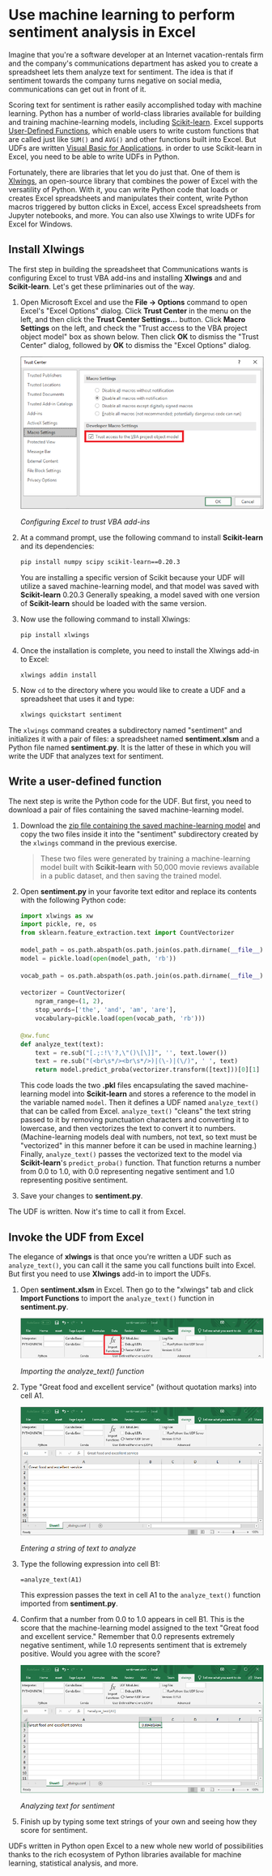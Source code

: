 # Use machine learning to perform sentiment analysis in Excel

Imagine that you're a software developer at an Internet vacation-rentals firm and the company's communications department has asked you to create a spreadsheet lets them analyze text for sentiment. The idea is that if sentiment towards the company turns negative on social media, communications can get out in front of it.

Scoring text for sentiment is rather easily accomplished today with machine learning. Python has a number of world-class libraries available for building and training machine-learning models, including [Scikit-learn](https://scikit-learn.org/stable/index.html). Excel supports [User-Defined Functions](https://support.office.com/en-ie/article/create-custom-functions-in-excel-2f06c10b-3622-40d6-a1b2-b6748ae8231f), which enable users to write custom functions that are called just like `SUM()` and `AVG()` and other functions built into Excel. But UDFs are written [Visual Basic for Applications](https://en.wikipedia.org/wiki/Visual_Basic_for_Applications). in order to use Scikit-learn in Excel, you need to be able to write UDFs in Python.

Fortunately, there are libraries that let you do just that. One of them is [Xlwings](https://www.xlwings.org/), an open-source library that combines the power of Excel with the versatility of Python. With it, you can write Python code that loads or creates Excel spreadsheets and manipulates their content, write Python macros triggered by button clicks in Excel, access Excel spreadsheets from Jupyter notebooks, and more. You can also use Xlwings to write UDFs for Excel for Windows.

## Install Xlwings

The first step in building the spreadsheet that Communications wants is configuring Excel to trust VBA add-ins and installing **Xlwings** and and **Scikit-learn**. Let's get these prliminaries out of the way.

1. Open Microsoft Excel and use the **File -> Options** command to open Excel's "Excel Options" dialog. Click **Trust Center** in the menu on the left, and then click the **Trust Center Settings...** button. Click **Macro Settings** on the left, and check the "Trust access to the VBA project object model" box as shown below. Then click **OK** to dismiss the "Trust Center" dialog, followed by **OK** to dismiss the "Excel Options" dialog.

	![Configuring Excel to trust VBA add-ins](media/trust-vba.png)

	_Configuring Excel to trust VBA add-ins_

1. At a command prompt, use the following command to install **Scikit-learn** and its dependencies:

	```bash
	pip install numpy scipy scikit-learn==0.20.3
	```

	You are installing a specific version of Scikit because your UDF will utilize a saved machine-learning model, and that model was saved with **Scikit-learn** 0.20.3 Generally speaking, a model saved with one version of **Scikit-learn** should be loaded with the same version.

1. Now use the following command to install Xlwings:

	```bash
	pip install xlwings
	```

1. Once the installation is complete, you need to install the Xlwings add-in to Excel:

	```
	xlwings addin install
	```

1. Now `cd` to the directory where you would like to create a UDF and a spreadsheet that uses it and type:

	```bash
	xlwings quickstart sentiment
	```

The `xlwings` command creates a subdirectory named "sentiment" and initializes it with a pair of files: a spreadsheet named **sentiment.xlsm** and a Python file named **sentiment.py**. It is the latter of these in which you will write the UDF that analyzes text for sentiment.

## Write a user-defined function

The next step is write the Python code for the UDF. But first, you need to download a pair of files containing the saved machine-learning model.

1. Download the [zip file containing the saved machine-learning model](https://topcs.blob.core.windows.net/public/office-python-resources.zip) and copy the two files inside it into the "sentiment" subdirectory created by the `xlwings` command in the previous exercise.

	> These two files were generated by training a machine-learning model built with **Scikit-learn** with 50,000 movie reviews available in a public dataset, and then saving the trained model. 

1. Open **sentiment.py** in your favorite text editor and replace its contents with the following Python code:

	```python
	import xlwings as xw
	import pickle, re, os
	from sklearn.feature_extraction.text import CountVectorizer
	
	model_path = os.path.abspath(os.path.join(os.path.dirname(__file__), 'sentiment_analysis.pkl'))
	model = pickle.load(open(model_path, 'rb'))
	
	vocab_path = os.path.abspath(os.path.join(os.path.dirname(__file__), 'vocabulary.pkl'))
	
	vectorizer = CountVectorizer(
	    ngram_range=(1, 2),
	    stop_words=['the', 'and', 'am', 'are'],
	    vocabulary=pickle.load(open(vocab_path, 'rb')))
	
	@xw.func
	def analyze_text(text):
	    text = re.sub("[.;:!\'?,\"()\[\]]", '', text.lower())
	    text = re.sub("(<br\s*/><br\s*/>)|(\-)|(\/)", ' ', text)
	    return model.predict_proba(vectorizer.transform([text]))[0][1]
	```

	This code loads the two **.pkl** files encapsulating the saved machine-learning model into **Scikit-learn** and stores a reference to the model in the variable named `model`. Then it defines a UDF named `analyze_text()` that can be called from Excel. `analyze_text()` "cleans" the text string passed to it by removing punctuation characters and converting it to lowercase, and then vectorizes the text to convert it to numbers. (Machine-learning models deal with numbers, not text, so text must be "vectorized" in this manner before it can be used in machine learning.) Finally, `analyze_text()` passes the vectorized text to the model via **Scikit-learn**'s `predict_proba()` function. That function returns a number from 0.0 to 1.0, with 0.0 representing negative sentiment and 1.0 representing positive sentiment.

1. Save your changes to **sentiment.py**.

The UDF is written. Now it's time to call it from Excel.

## Invoke the UDF from Excel

The elegance of **xlwings** is that once you're written a UDF such as `analyze_text()`, you can call it the same you call functions built into Excel. But first you need to use **Xlwings** add-in to import the UDFs.

1. Open **sentiment.xlsm** in Excel. Then go to the "xlwings" tab and click **Import Functions** to import the `analyze_text()` function in **sentiment.py**.

	![Importing the analyze_text() function](media/import-functions.png)

	_Importing the analyze_text() function_

1. Type "Great food and excellent service" (without quotation marks) into cell A1.

	![Entering a string of text to analyze](media/excel-1.png)

	_Entering a string of text to analyze_

1. Type the following expression into cell B1:

	```
	=analyze_text(A1)
	```

	This expression passes the text in cell A1 to the `analyze_text()` function imported from **sentiment.py**.

1. Confirm that a number from 0.0 to 1.0 appears in cell B1. This is the score that the machine-learning model assigned to the text "Great food and excellent service." Remember that 0.0 represents extremely negative sentiment, while 1.0 represents sentiment that is extremely positive. Would you agree with the score?

	![Analyzing text for sentiment](media/excel-2.png)

	_Analyzing text for sentiment_

1. Finish up by typing some text strings of your own and seeing how they score for sentiment.

UDFs written in Python open Excel to a new whole new world of possibilities thanks to the rich ecosystem of Python libraries available for machine learning, statistical analysis, and more.